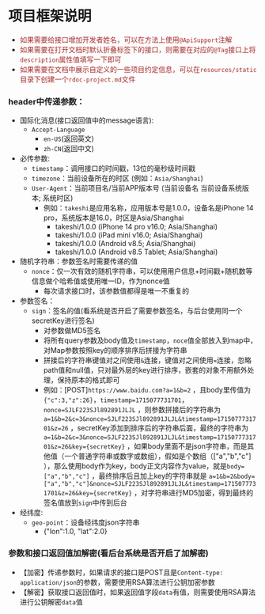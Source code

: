 # 项目框架说明

- <span style="color: brown;"> 如果需要给接口增加开发者姓名，可以在方法上使用`@ApiSupport`注解 </span>
- <span style="color: brown;"> 如果需要在打开文档时默认折叠标签下的接口，则需要在对应的`@Tag`接口上将`description`属性值填写一下即可 </span>
- <span style="color: brown;"> 如果需要在文档中展示自定义的一些项目约定信息，可以在`resources/static`目录下创建一个`rdoc-project.md`文件 </span>

### header中传递参数：

- 国际化消息(接口返回值中的message语言):
    - `Accept-Language`
        - `en-US`(返回英文)
        - `zh-CN`(返回中文)
- 必传参数:
    - `timestamp`：调用接口的时间戳，13位的毫秒级时间戳
    - `timezone`：当前设备所在的时区 (例如：`Asia/Shanghai`)
    - `User-Agent`：当前项目名/当前APP版本号 (当前设备名 当前设备系统版本; 系统时区)
        - 例如：`takeshi`是应用名称，应用版本号是1.0.0，设备名是iPhone 14 pro，系统版本是16.0，时区是Asia/Shanghai
            - takeshi/1.0.0 (iPhone 14 pro v16.0; Asia/Shanghai)
            - takeshi/1.0.0 (iPad mini v16.0; Asia/Shanghai)
            - takeshi/1.0.0 (Android v8.5; Asia/Shanghai)
            - takeshi/1.0.0 (Android v8.5 Tablet; Asia/Shanghai)
- 随机字符串：参数签名时需要传递的值
    - `nonce`：仅一次有效的随机字符串，可以使用用户信息+时间戳+随机数等信息做个哈希值或使用唯一ID，作为nonce值
        - 每次请求接口时，该参数值都得是唯一不重复的
- 参数签名：
    - `sign`：签名的值(看系统是否开启了需要参数签名，与后台使用同一个secretKey进行签名)
        - 对参数做MD5签名
        - 将所有query参数及body值及`timestamp`，`noce`值全部放入到map中，对Map参数按照key的顺序排序后拼接为字符串
        - 拼接后的字符串键值对之间使用`&`连接，键值对之间使用`=`连接，忽略path值和null值，只对最外层的key进行排序，嵌套的对象不用额外处理，保持原本的格式即可
        - 例如：[POST]`https://www.baidu.com?a=1&b=2`
          ，且body里传值为`{"c":3,"z":26}`，`timestamp=1715077731701`，`nonce=SJLF223SJl892891JLJL`
          ，则参数拼接后的字符串为`a=1&b=2&c=3&nonce=SJLF223SJl892891JLJL&timestamp=1715077731701&z=26`
          ，secretKey添加到排序后的字符串后面，最终的字符串为
          `a=1&b=2&c=3&nonce=SJLF223SJl892891JLJL&timestamp=1715077731701&z=26&key={secretKey}`
          ，如果body里面不是json字符串，而是其他值（一个普通字符串或数字或数组），假如是个数组（["a","b","c"]
          ），那么使用body作为key，body正文内容作为value，就是`body=["a","b","c"]`
          ，最终排序后且加上key的字符串就是
          `a=1&b=2&body=["a","b","c"]&nonce=SJLF223SJl892891JLJL&timestamp=1715077731701&z=26&key={secretKey}`
          ，对字符串进行MD5加密，得到最终的签名值放到`sign`中传到后台
- 经纬度:
    - `geo-point`：设备经纬度json字符串
        - {"lon":1.0, "lat":2.0}

### 参数和接口返回值加解密(看后台系统是否开启了加解密)

- 【加密】传递参数时，如果请求的接口是POST且是`Content-type: application/json`的参数，需要使用RSA算法进行公钥加密参数
- 【解密】获取接口返回值时，如果返回值字段`data`有值，则需要使用RSA算法进行公钥解密`data`值